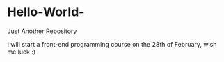 # Hello-World-
Just Another Repository

I will start a front-end programming course on the 28th of February, wish me luck :)
